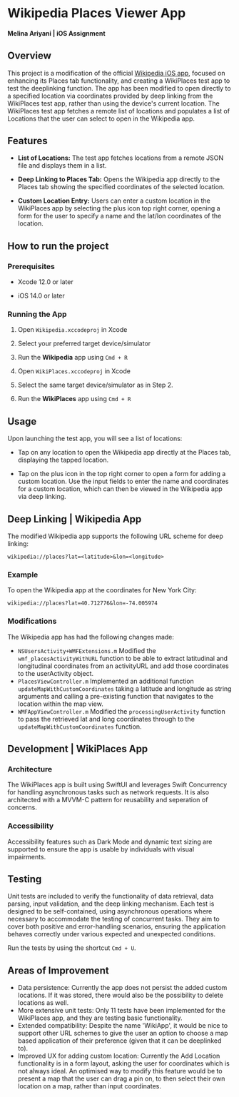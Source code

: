 # Wikipedia Places Viewer App
#### Melina Ariyani | iOS Assignment

## Overview

This project is a modification of the official [Wikipedia iOS app](https://github.com/wikimedia/wikipedia-ios), focused on enhancing its Places tab functionality, and creating a WikiPlaces test app to test the deeplinking function. The app has been modified to open directly to a specified location via coordinates provided by deep linking from the WikiPlaces test app, rather than using the device's current location. The WikiPlaces test app fetches a remote list of locations and populates a list of Locations that the user can select to open in the Wikipedia app.
  
## Features

- ****List of Locations:**** The test app fetches locations from a remote JSON file and displays them in a list.

- ****Deep Linking to Places Tab:**** Opens the Wikipedia app directly to the Places tab showing the specified coordinates of the selected location.

- ****Custom Location Entry:**** Users can enter a custom location in the WikiPlaces app by selecting the plus icon top right corner, opening a form for the user to specify a name and the lat/lon coordinates of the location.

  
## How to run the project

### Prerequisites

- Xcode 12.0 or later

- iOS 14.0 or later

  
### Running the App

1. Open `Wikipedia.xccodeproj` in Xcode

2. Select your preferred target device/simulator

3. Run the **Wikipedia** app using `Cmd + R`

4. Open `WikiPlaces.xccodeproj` in Xcode

5. Select the same target device/simulator as in Step 2.

6. Run the **WikiPlaces** app using `Cmd + R`

## Usage

Upon launching the test app, you will see a list of locations:

- Tap on any location to open the Wikipedia app directly at the Places tab, displaying the tapped location.

- Tap on the plus icon in the top right corner to open a form for adding a custom location. Use the input fields to enter the name and coordinates for a custom location, which can then be viewed in the Wikipedia app via deep linking.

## Deep Linking | Wikipedia App

The modified Wikipedia app supports the following URL scheme for deep linking:
```
wikipedia://places?lat=<latitude>&lon=<longitude>
```

### Example

To open the Wikipedia app at the coordinates for New York City:
```
wikipedia://places?lat=40.712776&lon=-74.005974
```

### Modifications
The Wikipedia app has had the following changes made:

- `NSUsersActivity+WMFExtensions.m`
Modified the `wmf_placesActivityWithURL` function to be able to extract latitudinal and longitudinal coordinates from an activityURL and add those coordinates to the userActivity object.
- `PlacesViewController.m`
Implemented an additional function `updateMapWithCustomCoordinates` taking a latitude and longitude as string arguments and calling a pre-existing function that navigates to the location within the map view.
- `WMFAppViewController.m`
Modified the `processingUserActivity` function to pass the retrieved lat and long coordinates through to the `updateMapWithCustomCoordinates` function.

## Development | WikiPlaces App

### Architecture

The WikiPlaces app is built using SwiftUI and leverages Swift Concurrency for handling asynchronous tasks such as network requests. It is also architected with a MVVM-C pattern for reusability and seperation of concerns.

### Accessibility

Accessibility features such as Dark Mode and dynamic text sizing are supported to ensure the app is usable by individuals with visual impairments.

## Testing

Unit tests are included to verify the functionality of data retrieval, data parsing, input validation, and the deep linking mechanism. Each test is designed to be self-contained, using asynchronous operations where necessary to accommodate the testing of concurrent tasks. They aim to cover both positive and error-handling scenarios, ensuring the application behaves correctly under various expected and unexpected conditions.

Run the tests by using the shortcut `Cmd + U`.

## Areas of Improvement
- Data persistence: Currently the app does not persist the added custom locations. If it was stored, there would also be the possibility to delete locations as well.
- More extensive unit tests: Only 11 tests have been implemented for the WikiPlaces app, and they are testing basic functionality.
- Extended compatibility: Despite the name 'WikiApp', it would be nice to support other URL schemes to give the user an option to choose a map based application of their preference (given that it can be deeplinked to).
- Improved UX for adding custom location: Currently the Add Location functionality is in a form layout, asking the user for coordinates which is not always ideal. An optimised way to modify this feature would be to present a map that the user can drag a pin on, to then select their own location on a map, rather than input coordinates.
